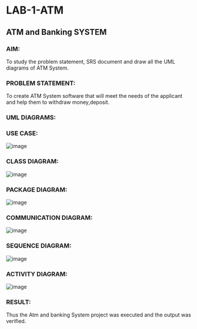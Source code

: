 # LAB-1-ATM
## ATM and Banking SYSTEM
### AIM: 
To study the problem statement, SRS document and draw all the UML diagrams of ATM
System.
### PROBLEM STATEMENT:
To create ATM System software that will meet the needs of the applicant and help them
to withdraw money,deposit.

### UML DIAGRAMS:
### USE CASE:
![image](https://github.com/user-attachments/assets/57fa0067-364b-44da-928c-ce06b3b4672a)

### CLASS DIAGRAM:
![image](https://github.com/user-attachments/assets/8b4e643b-5f7b-4d00-bd44-adfc8a349aec)

### PACKAGE DIAGRAM:
![image](https://github.com/user-attachments/assets/34d68b53-dc40-4300-a70b-19d38b797386)

### COMMUNICATION DIAGRAM:
![image](https://github.com/user-attachments/assets/7cfe6d08-0b0c-43b0-b9f8-8cbb4e0b550e)

### SEQUENCE DIAGRAM:
![image](https://github.com/user-attachments/assets/42ba0636-ea41-4995-9b18-bec5d0ef034c)

### ACTIVITY DIAGRAM:
![image](https://github.com/user-attachments/assets/ac6abf09-8363-42d7-a5fa-cc440f88505c)


### RESULT: 
Thus the Atm and banking System project was executed and the output was verified.
